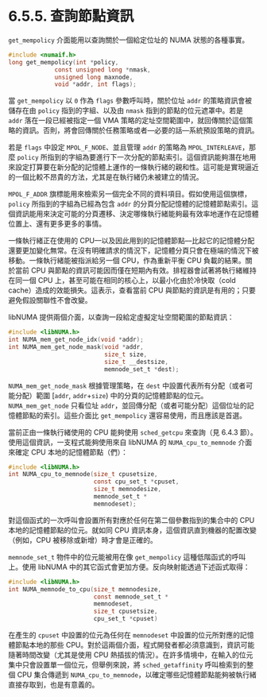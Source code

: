 # 6.5.5. 查詢節點資訊

`get_mempolicy` 介面能用以查詢關於一個給定位址的 NUMA 狀態的各種事實。

```c
#include <numaif.h>
long get_mempolicy(int *policy,
             const unsigned long *nmask,
             unsigned long maxnode,
             void *addr, int flags);
```

當 `get_mempolicy` 以 `0` 作為 `flags` 參數呼叫時，關於位址 `addr` 的策略資訊會被儲存在由 `policy` 指到的字組、以及由 `nmask` 指到的節點的位元遮罩中。若是 `addr` 落在一段已經被指定一個 VMA 策略的定址空間範圍中，就回傳關於這個策略的資訊。否則，將會回傳關於任務策略或者––必要的話––系統預設策略的資訊。

若是 `flags` 中設定 `MPOL_F_NODE`、並且管理 `addr` 的策略為 `MPOL_INTERLEAVE`，那麼 `policy` 所指到的字組為要進行下一次分配的節點索引。這個資訊能夠潛在地用來設定打算要在新分配的記憶體上運作的一條執行緒的親和性。這可能是實現逼近的一個比較不昂貴的方法，尤其是在執行緒仍未被建立的情況。

`MPOL_F_ADDR` 旗標能用來檢索另一個完全不同的資料項目。假如使用這個旗標，`policy` 所指到的字組為已經為包含 `addr` 的分頁分配記憶體的記憶體節點索引。這個資訊能用來決定可能的分頁遷移、決定哪條執行緒能夠最有效率地運作在記憶體位置上、還有更多更多的事情。

一條執行緒正在使用的 CPU––以及因此用到的記憶體節點––比起它的記憶體分配還要更加變化無常。在沒有明確請求的情況下，記憶體分頁只會在極端的情況下被移動。一條執行緒能被指派給另一個 CPU，作為重新平衡 CPU 負載的結果。關於當前 CPU 與節點的資訊可能因而僅在短期內有效。排程器會試著將執行緒維持在同一個 CPU 上，甚至可能在相同的核心上，以最小化由於冷快取（cold cache）造成的效能損失。這表示，查看當前 CPU 與節點的資訊是有用的；只要避免假設關聯性不會改變。

libNUMA 提供兩個介面，以查詢一段給定虛擬定址空間範圍的節點資訊：

```c
#include <libNUMA.h>
int NUMA_mem_get_node_idx(void *addr);
int NUMA_mem_get_node_mask(void *addr,
                           size_t size,
                           size_t __destsize,
                           memnode_set_t *dest);
```

`NUMA_mem_get_node_mask` 根據管理策略，在 `dest` 中設置代表所有分配（或者可能分配）範圍 [`addr`, `addr`+`size`) 中的分頁的記憶體節點的位元。`NUMA_mem_get_node` 只看位址 `addr`，並回傳分配（或者可能分配）這個位址的記憶體節點的索引。這些介面比 `get_mempolicy` 還容易使用，而且應該是首選。

當前正由一條執行緒使用的 CPU 能夠使用 `sched_getcpu` 來查詢（見 6.4.3 節）。使用這個資訊，一支程式能夠使用來自 libNUMA 的 `NUMA_cpu_to_memnode` 介面來確定 CPU 本地的記憶體節點（們）：

```c
#include <libNUMA.h>
int NUMA_cpu_to_memnode(size_t cpusetsize,
                        const cpu_set_t *cpuset,
                        size_t memnodesize,
                        memnode_set_t *
                        memnodeset);
```

對這個函式的一次呼叫會設置所有對應於任何在第二個參數指到的集合中的 CPU 本地的記憶體節點的位元。就如同 CPU 資訊本身，這個資訊直到機器的配置改變（例如，CPU 被移除或新增）時才會是正確的。

`memnode_set_t` 物件中的位元能被用在像 `get_mempolicy` 這種低階函式的呼叫上。使用 libNUMA 中的其它函式會更加方便。反向映射能透過下述函式取得：

```c
#include <libNUMA.h>
int NUMA_memnode_to_cpu(size_t memnodesize,
                        const memnode_set_t *
                        memnodeset,
                        size_t cpusetsize,
                        cpu_set_t *cpuset)
```

在產生的 `cpuset` 中設置的位元為任何在 `memnodeset` 中設置的位元所對應的記憶體節點本地的那些 CPU。對於這兩個介面，程式開發者都必須意識到，資訊可能隨著時間改變（尤其是使用 CPU 熱插拔的情況）。在許多情境中，在輸入的位元集中只會設置單一個位元，但舉例來說，將 `sched_getaffinity` 呼叫檢索到的整個 CPU 集合傳遞到 `NUMA_cpu_to_memnode`，以確定哪些記憶體節點能夠被執行緒直接存取到，也是有意義的。


